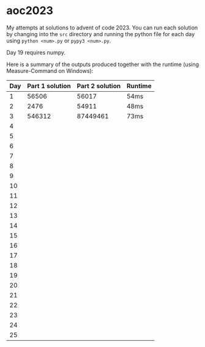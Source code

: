 # aoc2023
My attempts at solutions to advent of code 2023. You can run each solution by changing into the `src` directory and
running the python file for each day using `python <num>.py` or `pypy3 <num>.py`.

Day 19 requires numpy.

Here is a summary of the outputs produced together with the runtime (using Measure-Command on Windows):

| Day | Part 1 solution | Part 2 solution  | Runtime      |
|-----|-----------------|------------------|--------------|
| 1   | 56506           | 56017            | 54ms |
| 2   | 2476            | 54911            | 48ms |
| 3   | 546312          | 87449461         | 73ms |
| 4   |  |  |  |
| 5   |  |  |  |
| 6   |  |  |  |
| 7   |  |  |  |
| 8   |  |  |  |
| 9   |  |  |  |
| 10  |  |  |  |
| 11  |  |  |  |
| 12  |  |  |  |
| 13  |  |  |  |
| 14  |  |  |  |
| 15  |  |  |  |
| 16  |  |  |  |
| 17  |  |  |  |
| 18  |  |  |  |
| 19  |  |  |  |
| 20  |  |  |  |
| 21  |  |  |  |
| 22  |  |  |  |
| 23  |  |  |  |
| 24  |  |  |  |
| 25  |  |  |  |